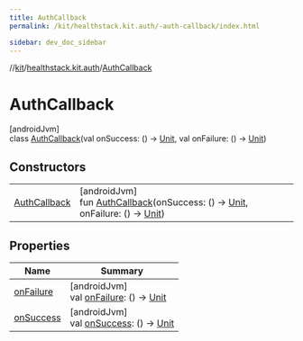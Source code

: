 ```yaml
---
title: AuthCallback
permalink: /kit/healthstack.kit.auth/-auth-callback/index.html

sidebar: dev_doc_sidebar
---
```

//[kit](../../../kit.html)/[healthstack.kit.auth](../index.html)/[AuthCallback](index.html)



# AuthCallback



[androidJvm]\
class [AuthCallback](index.html)(val onSuccess: () -&gt; [Unit](https://kotlinlang.org/api/latest/jvm/stdlib/kotlin/-unit/index.html), val onFailure: () -&gt; [Unit](https://kotlinlang.org/api/latest/jvm/stdlib/kotlin/-unit/index.html))



## Constructors


| | |
|---|---|
| [AuthCallback](-auth-callback.html) | [androidJvm]<br>fun [AuthCallback](-auth-callback.html)(onSuccess: () -&gt; [Unit](https://kotlinlang.org/api/latest/jvm/stdlib/kotlin/-unit/index.html), onFailure: () -&gt; [Unit](https://kotlinlang.org/api/latest/jvm/stdlib/kotlin/-unit/index.html)) |


## Properties


| Name | Summary |
|---|---|
| [onFailure](on-failure.html) | [androidJvm]<br>val [onFailure](on-failure.html): () -&gt; [Unit](https://kotlinlang.org/api/latest/jvm/stdlib/kotlin/-unit/index.html) |
| [onSuccess](on-success.html) | [androidJvm]<br>val [onSuccess](on-success.html): () -&gt; [Unit](https://kotlinlang.org/api/latest/jvm/stdlib/kotlin/-unit/index.html) |

